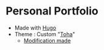 # Personal Portfolio

- Made with [Hugo](https://gohugo.io)
- Theme : Custom "[Toha](https://github.com/hugo-toha/toha)"
  - [Modification made](/themes/README.md)
